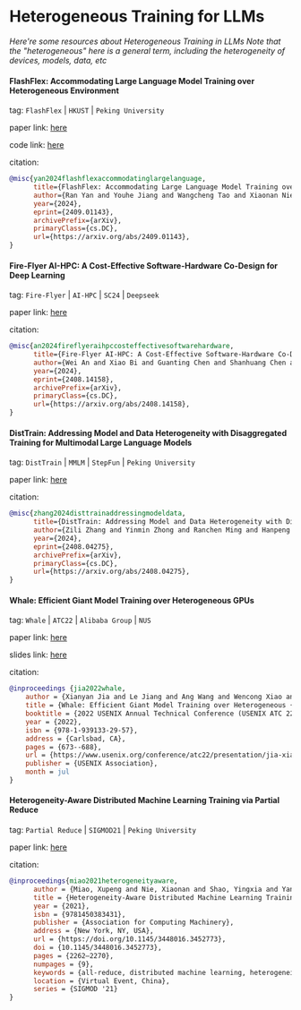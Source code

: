 # Heterogeneous Training for LLMs
*Here're some resources about Heterogeneous Training in LLMs*
*Note that the "heterogeneous" here is a general term, including the heterogeneity of devices, models, data, etc*


#### FlashFlex: Accommodating Large Language Model Training over Heterogeneous Environment

tag: `FlashFlex` | `HKUST` | `Peking University`

paper link: [here](https://arxiv.org/pdf/2409.01143)

code link: [here](https://github.com/Relaxed-System-Lab/FlashFlex)

citation:

```bibtex
@misc{yan2024flashflexaccommodatinglargelanguage,
      title={FlashFlex: Accommodating Large Language Model Training over Heterogeneous Environment}, 
      author={Ran Yan and Youhe Jiang and Wangcheng Tao and Xiaonan Nie and Bin Cui and Binhang Yuan},
      year={2024},
      eprint={2409.01143},
      archivePrefix={arXiv},
      primaryClass={cs.DC},
      url={https://arxiv.org/abs/2409.01143}, 
}
```


#### Fire-Flyer AI-HPC: A Cost-Effective Software-Hardware Co-Design for Deep Learning

tag: `Fire-Flyer` | `AI-HPC` | `SC24` | `Deepseek`

paper link: [here](https://arxiv.org/pdf/2408.14158)

citation:

```bibtex
@misc{an2024fireflyeraihpccosteffectivesoftwarehardware,
      title={Fire-Flyer AI-HPC: A Cost-Effective Software-Hardware Co-Design for Deep Learning}, 
      author={Wei An and Xiao Bi and Guanting Chen and Shanhuang Chen and Chengqi Deng and Honghui Ding and Kai Dong and Qiushi Du and Wenjun Gao and Kang Guan and Jianzhong Guo and Yongqiang Guo and Zhe Fu and Ying He and Panpan Huang and Jiashi Li and Wenfeng Liang and Xiaodong Liu and Xin Liu and Yiyuan Liu and Yuxuan Liu and Shanghao Lu and Xuan Lu and Xiaotao Nie and Tian Pei and Junjie Qiu and Hui Qu and Zehui Ren and Zhangli Sha and Xuecheng Su and Xiaowen Sun and Yixuan Tan and Minghui Tang and Shiyu Wang and Yaohui Wang and Yongji Wang and Ziwei Xie and Yiliang Xiong and Yanhong Xu and Shengfeng Ye and Shuiping Yu and Yukun Zha and Liyue Zhang and Haowei Zhang and Mingchuan Zhang and Wentao Zhang and Yichao Zhang and Chenggang Zhao and Yao Zhao and Shangyan Zhou and Shunfeng Zhou and Yuheng Zou},
      year={2024},
      eprint={2408.14158},
      archivePrefix={arXiv},
      primaryClass={cs.DC},
      url={https://arxiv.org/abs/2408.14158}, 
}
```


#### DistTrain: Addressing Model and Data Heterogeneity with Disaggregated Training for Multimodal Large Language Models

tag: `DistTrain` | `MMLM` | `StepFun` | `Peking University`

paper link: [here](https://arxiv.org/pdf/2408.04275)

citation:

```bibtex
@misc{zhang2024disttrainaddressingmodeldata,
      title={DistTrain: Addressing Model and Data Heterogeneity with Disaggregated Training for Multimodal Large Language Models}, 
      author={Zili Zhang and Yinmin Zhong and Ranchen Ming and Hanpeng Hu and Jianjian Sun and Zheng Ge and Yibo Zhu and Xin Jin},
      year={2024},
      eprint={2408.04275},
      archivePrefix={arXiv},
      primaryClass={cs.DC},
      url={https://arxiv.org/abs/2408.04275}, 
}
```


#### Whale: Efficient Giant Model Training over Heterogeneous GPUs

tag: `Whale` | `ATC22` | `Alibaba Group` | `NUS` 

paper link: [here](https://www.usenix.org/system/files/atc22-jia-xianyan.pdf)

slides link: [here](https://www.usenix.org/sites/default/files/conference/protected-files/atc22_slides_jia_xianyan.pdf)

citation:

```bibtex
@inproceedings {jia2022whale,
    author = {Xianyan Jia and Le Jiang and Ang Wang and Wencong Xiao and Ziji Shi and Jie Zhang and Xinyuan Li and Langshi Chen and Yong Li and Zhen Zheng and Xiaoyong Liu and Wei Lin},
    title = {Whale: Efficient Giant Model Training over Heterogeneous {GPUs}},
    booktitle = {2022 USENIX Annual Technical Conference (USENIX ATC 22)},
    year = {2022},
    isbn = {978-1-939133-29-57},
    address = {Carlsbad, CA},
    pages = {673--688},
    url = {https://www.usenix.org/conference/atc22/presentation/jia-xianyan},
    publisher = {USENIX Association},
    month = jul
}
```


#### Heterogeneity-Aware Distributed Machine Learning Training via Partial Reduce

tag: `Partial Reduce` | `SIGMOD21` | `Peking University`

paper link: [here](https://hsword.github.io/assets/pdf/sigmod2021-preduce.pdf)

citation:

```bibtex
@inproceedings{miao2021heterogeneityaware,
      author = {Miao, Xupeng and Nie, Xiaonan and Shao, Yingxia and Yang, Zhi and Jiang, Jiawei and Ma, Lingxiao and Cui, Bin},
      title = {Heterogeneity-Aware Distributed Machine Learning Training via Partial Reduce},
      year = {2021},
      isbn = {9781450383431},
      publisher = {Association for Computing Machinery},
      address = {New York, NY, USA},
      url = {https://doi.org/10.1145/3448016.3452773},
      doi = {10.1145/3448016.3452773},
      pages = {2262–2270},
      numpages = {9},
      keywords = {all-reduce, distributed machine learning, heterogeneity},
      location = {Virtual Event, China},
      series = {SIGMOD '21}
}
```